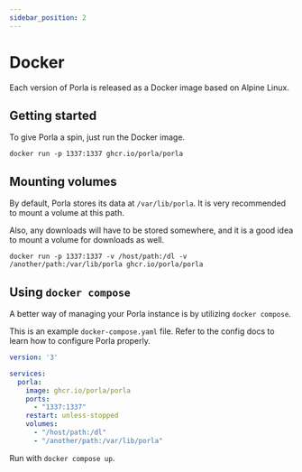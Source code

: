 ```yaml
---
sidebar_position: 2
---
```


# Docker

Each version of Porla is released as a Docker image based on Alpine Linux.


## Getting started

To give Porla a spin, just run the Docker image.

```shell
docker run -p 1337:1337 ghcr.io/porla/porla
```


## Mounting volumes

By default, Porla stores its data at `/var/lib/porla`. It is very recommended
to mount a volume at this path.

Also, any downloads will have to be stored somewhere, and it is a good idea to
mount a volume for downloads as well.

```shell
docker run -p 1337:1337 -v /host/path:/dl -v /another/path:/var/lib/porla ghcr.io/porla/porla
```


## Using `docker compose`

A better way of managing your Porla instance is by utilizing `docker compose`.

This is an example `docker-compose.yaml` file. Refer to the config docs to
learn how to configure Porla properly.

```yaml
version: '3'

services:
  porla:
    image: ghcr.io/porla/porla
    ports:
      - "1337:1337"
    restart: unless-stopped
    volumes:
      - "/host/path:/dl"
      - "/another/path:/var/lib/porla"
```

Run with `docker compose up`.
